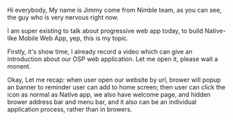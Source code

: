 Hi everybody, My name is Jimmy come from Nimble team, as you can see, the guy who is very nervous right now.

I am super existing to talk about progressive web app today, to build Native-like Mobile Web App, yep, this is my topic.

Firstly, it's show time, I already record a video which can give an introduction about our OSP web application. Let me open it, please wait a monent.

Okay, Let me recap: when user open our website by url, brower will popup an banner to reminder user can add to home screen; then user can click the icon as normal as Native app, we also have welcome page, and hidden brower address bar and menu bar, and it also can be an individual application process, rather than in browers.




